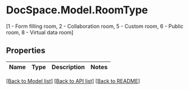 # DocSpace.Model.RoomType
[1 - Form filling room, 2 - Collaboration room, 5 - Custom room, 6 - Public room, 8 - Virtual data room]

## Properties

Name | Type | Description | Notes
------------ | ------------- | ------------- | -------------

[[Back to Model list]](../README.md#documentation-for-models) [[Back to API list]](../README.md#documentation-for-api-endpoints) [[Back to README]](../README.md)

